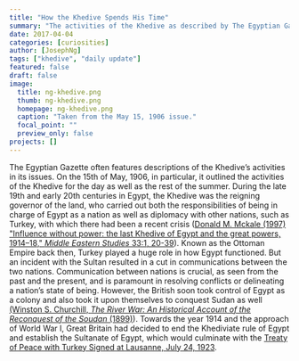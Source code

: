 ```yaml
---
title: "How the Khedive Spends His Time"
summary: "The activities of the Khedive as described by The Egyptian Gazette"
date: 2017-04-04
categories: [curiosities]
author: [JosephNg]
tags: ["khedive", "daily update"]
featured: false
draft: false
image:
  title: ng-khedive.png
  thumb: ng-khedive.png
  homepage: ng-khedive.png
  caption: "Taken from the May 15, 1906 issue."
  focal_point: ""
  preview_only: false
projects: []
---
```

The Egyptian Gazette often features descriptions of the Khedive’s activities in its issues. On the 15th of May, 1906, in particular, it outlined the activities of the Khedive for the day as well as the rest of the summer. During the late 19th and early 20th centuries in Egypt, the Khedive was the reigning governor of the land, who carried out both the responsibilities of being in charge of Egypt as a nation as well as diplomacy with other nations, such as Turkey, with which there had been a recent crisis ([Donald M. Mckale (1997) "Influence without power: the last Khedive of Egypt and the great powers, 1914–18," _Middle Eastern Studies_ 33:1, 20-39](http://www.tandfonline.com/doi/pdf/10.1080/00263209708701140)). Known as the Ottoman Empire back then, Turkey played a huge role in how Egypt functioned. But an incident with the Sultan resulted in a cut in communications between the two nations. Communication between nations is crucial, as seen from the past and the present, and is paramount in resolving conflicts or delineating a nation’s state of being. However, the British soon took control of Egypt as a colony and also took it upon themselves to conquest Sudan as well [(Winston S. Churchill, _The River War: An Historical Account of the Reconquest of the Soudan_ (1899)](https://www.onwar.com/aced/chrono/c1800s/yr96/fsudan1896.htm)). Towards the year 1914 and the approach of World War I, Great Britain had decided to end the Khediviate rule of Egypt and establish the Sultanate of Egypt, which would culminate with the [Treaty of Peace with Turkey Signed at Lausanne, July 24, 1923](https://wwi.lib.byu.edu/index.php/Treaty_of_Lausanne).
